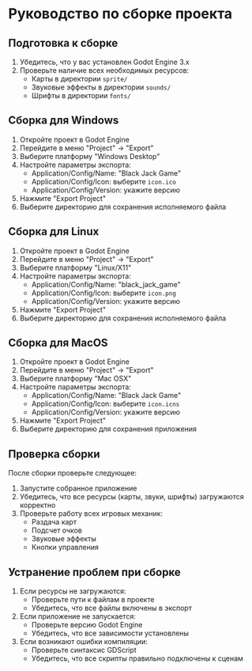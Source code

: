 # Руководство по сборке проекта

## Подготовка к сборке
1. Убедитесь, что у вас установлен Godot Engine 3.x
2. Проверьте наличие всех необходимых ресурсов:
   - Карты в директории `sprite/`
   - Звуковые эффекты в директории `sounds/`
   - Шрифты в директории `fonts/`

## Сборка для Windows
1. Откройте проект в Godot Engine
2. Перейдите в меню "Project" -> "Export"
3. Выберите платформу "Windows Desktop"
4. Настройте параметры экспорта:
   - Application/Config/Name: "Black Jack Game"
   - Application/Config/Icon: выберите `icon.ico`
   - Application/Config/Version: укажите версию
5. Нажмите "Export Project"
6. Выберите директорию для сохранения исполняемого файла

## Сборка для Linux
1. Откройте проект в Godot Engine
2. Перейдите в меню "Project" -> "Export"
3. Выберите платформу "Linux/X11"
4. Настройте параметры экспорта:
   - Application/Config/Name: "black_jack_game"
   - Application/Config/Icon: выберите `icon.png`
   - Application/Config/Version: укажите версию
5. Нажмите "Export Project"
6. Выберите директорию для сохранения исполняемого файла

## Сборка для MacOS
1. Откройте проект в Godot Engine
2. Перейдите в меню "Project" -> "Export"
3. Выберите платформу "Mac OSX"
4. Настройте параметры экспорта:
   - Application/Config/Name: "Black Jack Game"
   - Application/Config/Icon: выберите `icon.icns`
   - Application/Config/Version: укажите версию
5. Нажмите "Export Project"
6. Выберите директорию для сохранения приложения

## Проверка сборки
После сборки проверьте следующее:
1. Запустите собранное приложение
2. Убедитесь, что все ресурсы (карты, звуки, шрифты) загружаются корректно
3. Проверьте работу всех игровых механик:
   - Раздача карт
   - Подсчет очков
   - Звуковые эффекты
   - Кнопки управления

## Устранение проблем при сборке
1. Если ресурсы не загружаются:
   - Проверьте пути к файлам в проекте
   - Убедитесь, что все файлы включены в экспорт
2. Если приложение не запускается:
   - Проверьте версию Godot Engine
   - Убедитесь, что все зависимости установлены
3. Если возникают ошибки компиляции:
   - Проверьте синтаксис GDScript
   - Убедитесь, что все скрипты правильно подключены к сценам 